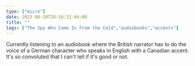 ```yaml
---
type: ["micro"]
date: 2023-06-20T18:16:21-04:00
title: ""
tags: ["The Spy Who Came In From the Cold","audiobooks","accents"]
---
```

Currently listening to an audiobook where the British narrator has to do the voice of a German character who speaks in English with a Canadian accent. It's so convoluted that I can't tell if it's good or not.

